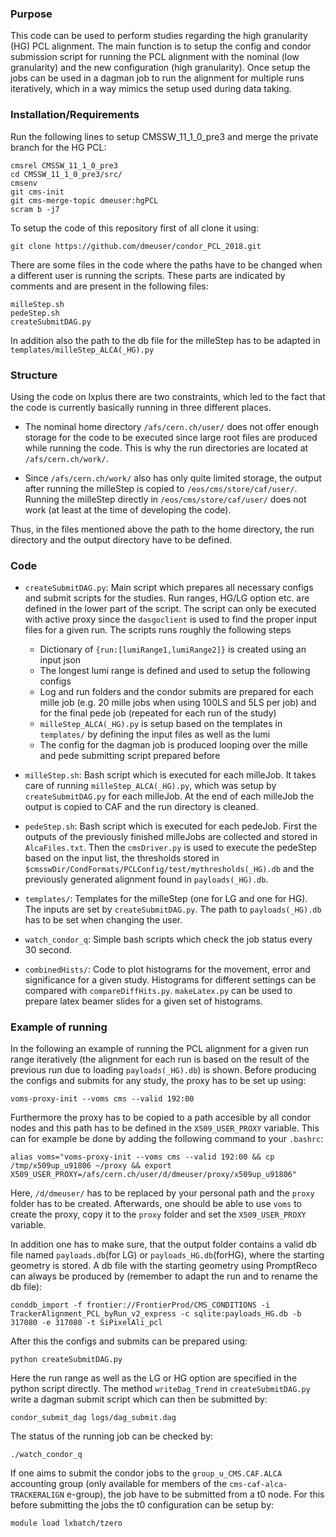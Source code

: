 ### Purpose

This code can be used to perform studies regarding the high granularity (HG) PCL alignment. The main function is to setup the config and condor submission script for running the PCL alignment with the nominal (low granularity) and the new configuration (high granularity). Once setup the jobs can be used in a dagman job to run the alignment for multiple runs iteratively, which in a way mimics the setup used during data taking.

### Installation/Requirements
Run the following lines to setup CMSSW_11_1_0_pre3 and merge the private branch for the HG PCL:
```
cmsrel CMSSW_11_1_0_pre3
cd CMSSW_11_1_0_pre3/src/
cmsenv
git cms-init
git cms-merge-topic dmeuser:hgPCL
scram b -j7
```
To setup the code of this repository first of all clone it using:
```
git clone https://github.com/dmeuser/condor_PCL_2018.git
```
There are some files in the code where the paths have to be changed when a different user is running the scripts. These parts are indicated by comments and are present in the following files:
```
milleStep.sh
pedeStep.sh
createSubmitDAG.py
```
In addition also the path to the db file for the milleStep has to be adapted in `templates/milleStep_ALCA(_HG).py`

### Structure
Using the code on lxplus there are two constraints, which led to the fact that the code is currently basically running in three different places.
* The nominal home directory `/afs/cern.ch/user/` does not offer enough storage for the code to be executed since large root files are produced while running the code. This is why the run directories are located at `/afs/cern.ch/work/`.

* Since `/afs/cern.ch/work/` also has only quite limited storage, the output after running the milleStep is copied to `/eos/cms/store/caf/user/`. Running the milleStep directly in `/eos/cms/store/caf/user/` does not work (at least at the time of developing the code).

Thus, in the files mentioned above the path to the home directory, the run directory and the output directory have to be defined.

### Code
* `createSubmitDAG.py`: Main script which prepares all necessary configs and submit scripts for the studies. Run ranges, HG/LG option etc. are defined in the lower part of the script. The script can only be executed with active proxy since the `dasgoclient` is used to find the proper input files for a given run. The scripts runs roughly the following steps
    * Dictionary of `{run:[lumiRange1,lumiRange2]}` is created using an input json
    * The longest lumi range is defined and used to setup the following configs
    * Log and run folders and the condor submits are prepared for each mille job (e.g. 20 mille jobs when using 100LS and 5LS per job) and for the final pede job (repeated for each run of the study)
    * `milleStep_ALCA(_HG).py` is setup based on the templates in `templates/` by defining the input files as well as the lumi
    * The config for the dagman job is produced looping over the mille and pede submitting script prepared before


* `milleStep.sh`: Bash script which is executed for each milleJob. It takes care of running `milleStep_ALCA(_HG).py`, which was setup by `createSubmitDAG.py` for each milleJob. At the end of each milleJob the output is copied to CAF and the run directory is cleaned.

* `pedeStep.sh`: Bash script which is executed for each pedeJob. First the outputs of the previously finished milleJobs are collected and stored in `AlcaFiles.txt`. Then the `cmsDriver.py` is used to execute the pedeStep based on the input list, the thresholds stored in `$cmsswDir/CondFormats/PCLConfig/test/mythresholds(_HG).db` and the previously generated alignment found in `payloads(_HG).db`.
 
* `templates/`: Templates for the milleStep (one for LG and one for HG). The inputs are set by `createSubmitDAG.py`. The path to `payloads(_HG).db` has to be set when changing the user.
 
* `watch_condor_q`: Simple bash scripts which check the job status every 30 second.
 
* `combinedHists/`: Code to plot histograms for the movement, error and significance for a given study. Histograms for different settings can be compared with `compareDiffHits.py`. `makeLatex.py` can be used to prepare latex beamer slides for a given set of histograms.


### Example of running 
In the following an example of running the PCL alignment for a given run range iteratively (the alignment for each run is based on the result of the previous run due to loading `payloads(_HG).db`) is shown. 
Before producing the configs and submits for any study, the proxy has to be set up using:
```
voms-proxy-init --voms cms --valid 192:00
```
Furthermore the proxy has to be copied to a path accesible by all condor nodes and this path has to be defined in the `X509_USER_PROXY` variable. This can for example be done by adding the following command to your `.bashrc`:
```
alias voms="voms-proxy-init --voms cms --valid 192:00 && cp /tmp/x509up_u91806 ~/proxy && export X509_USER_PROXY=/afs/cern.ch/user/d/dmeuser/proxy/x509up_u91806"
```
Here, `/d/dmeuser/` has to be replaced by your personal path and the `proxy` folder has to be created. Afterwards, one should be able to use `voms` to create the proxy, copy it to the `proxy` folder and set the `X509_USER_PROXY` variable.

In addition one has to make sure, that the output folder contains a valid db file named `payloads.db`(for LG) or `payloads_HG.db`(forHG), where the starting geometry is stored. A db file with the starting geometry using PromptReco can always be produced by (remember to adapt the run and to rename the db file):
```
conddb_import -f frontier://FrontierProd/CMS_CONDITIONS -i TrackerAlignment_PCL_byRun_v2_express -c sqlite:payloads_HG.db -b 317080 -e 317080 -t SiPixelAli_pcl
```
After this the configs and submits can be prepared using:
```
python createSubmitDAG.py
```
Here the run range as well as the LG or HG option are specified in the python script directly. The method `writeDag_Trend` in `createSubmitDAG.py` write a dagman submit script which can then be submitted by:
```
condor_submit_dag logs/dag_submit.dag
```
The status of the running job can be checked by:
```
./watch_condor_q
```
If one aims to submit the condor jobs to the `group_u_CMS.CAF.ALCA` accounting group (only available for members of the `cms-caf-alca-TRACKERALIGN` e-group), the job have to be submitted from a t0 node. For this before submitting the jobs the t0 configuration can be setup by:
```
module load lxbatch/tzero
```
